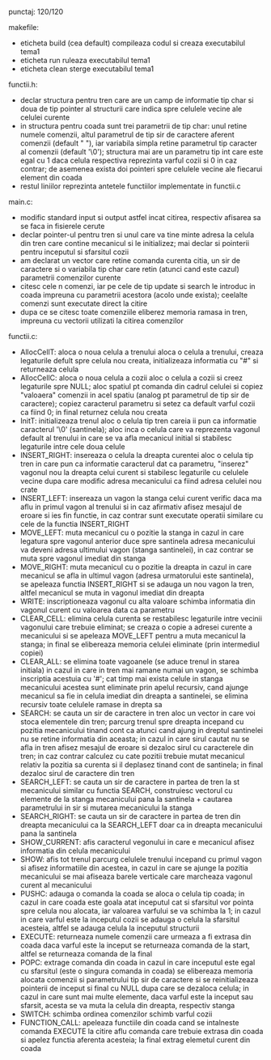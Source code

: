 punctaj: 120/120

makefile:
- eticheta build (cea default) compileaza codul si creaza executabilul tema1
- eticheta run ruleaza executabilul tema1
- eticheta clean sterge executabilul tema1

functii.h:
- declar structura pentru tren care are un camp de informatie tip char si doua de tip pointer al structurii care indica spre celulele vecine ale celulei curente
- in structura pentru coada sunt trei parametrii de tip char: unul retine numele comenzii, altul parametrul de tip sir de caractere aferent comenzii (default " "), iar variabila simpla retine parametrul tip caracter al comenzii (default '\0'); structura mai are un parametru tip int care este egal cu 1 daca celula respectiva reprezinta varful cozii si 0 in caz contrar; de asemenea exista doi pointeri spre celulele vecine ale fiecarui element din coada
- restul liniilor reprezinta antetele functiilor implementate in functii.c

main.c:
- modific standard input si output astfel incat citirea, respectiv afisarea sa se faca in fisierele cerute
- declar pointer-ul pentru tren si unul care va tine minte adresa la celula din tren care contine mecanicul si le initializez; mai declar si pointerii pentru inceputul si sfarsitul cozii
- am declarat un vector care retine comanda curenta citia, un sir de caractere si o variabila tip char care retin (atunci cand este cazul) parametrii comenzilor curente
- citesc cele n comenzi, iar pe cele de tip update si search le introduc in coada impreuna cu parametrii acestora (acolo unde exista); ceelalte comenzi sunt executate direct la citire
- dupa ce se citesc toate comenziile eliberez memoria ramasa in tren, impreuna cu vectorii utilizati la citirea comenzilor

functii.c:
- AllocCellT: aloca o noua celula a trenului
    aloca o celula a trenului, creaza legaturile defult spre celula nou creata, initializeaza informatia cu "#" si returneaza celula
- AllocCellC: aloca o noua celula a cozii
    aloc o celula a cozii si creez legaturile spre NULL; aloc spatiul pt comanda din cadrul celulei si copiez "valoaera" comenzii in acel spatiu (analog pt parametrul de tip sir de caractere); copiez caracterul parametru si setez ca default varful cozii ca fiind 0; in final returnez celula nou creata
- InitT: initializeaza trenul
    aloc o celula tip tren careia ii pun ca informatie caracterul '\0' (santinela); aloc inca o celula care va reprezenta vagonul default al trenului in care se va afla mecanicul initial si stabilesc legaturile intre cele doua celule
- INSERT_RIGHT: insereaza o celula la dreapta curentei
    aloc o celula tip tren in care pun ca informatie caracterul dat ca parametru, "inserez" vagonul nou la dreapta celui curent si stabilesc legaturile cu celulele vecine dupa care modific adresa mecanicului ca fiind adresa celulei nou crate
- INSERT_LEFT: insereaza un vagon la stanga celui curent
    verific daca ma aflu in primul vagon al trenului si in caz afirmativ afisez mesajul de eroare si ies fin functie, in caz contrar sunt executate operatii similare cu cele de la functia INSERT_RIGHT
- MOVE_LEFT: muta mecanicul cu o pozitie la stanga
    in cazul in care legatura spre vagonul anterior duce spre santinela adresa mecanicului va deveni adresa ultimului vagon (stanga santinelei), in caz contrar se muta spre vagonul imediat din stanga
- MOVE_RIGHT: muta mecanicul cu o pozitie la dreapta
    in cazul in care mecanicul se afla in ultimul vagon (adresa urmatorului este santinela), se apeleaza functia INSERT_RIGHT si se adauga un nou vagon la tren, altfel mecanicul se muta in vagonul imediat din dreapta
- WRITE: inscriptioneaza vagonul cu alta valoare
    schimba informatia din vagonul curent cu valoarea data ca parametru
- CLEAR_CELL: elimina celula curenta
    se restabilesc legaturile intre vecinii vagonului care trebuie eliminat; se creaza o copie a adresei curente a mecanicului si se apeleaza MOVE_LEFT pentru a muta mecanicul la stanga; in final se elibereaza memoria celulei eliminate (prin intermediul copiei)
- CLEAR_ALL: se elimina toate vagoanele (se aduce trenul in starea initiala)
    in cazul in care in tren mai ramane numai un vagon, se schimba inscriptia acestuia cu '#'; cat timp mai exista celule in stanga mecanicului acestea sunt eliminate prin apelul recursiv, cand ajunge mecanicul sa fie in celula imediat din dreapta a santinelei, se elimina recursiv toate celulele ramase in drepta sa
- SEARCH: se cauta un sir de caractere in tren
    aloc un vector in care voi stoca elementele din tren; parcurg trenul spre dreapta incepand cu pozitia mecanicului tinand cont ca atunci cand ajung in dreptul santinelei nu se retine informatia din aceasta; in cazul in care sirul cautat nu se afla in tren afisez mesajul de eroare si dezaloc sirul cu caracterele din tren; in caz contrar calculez cu cate pozitii trebuie mutat mecanicul relativ la pozitia sa curenta si il deplasez tinand cont de santinela; in final dezaloc sirul de caractere din tren
- SEARCH_LEFT: se cauta un sir de caractere in partea de tren la st mecanicului
    similar cu functia SEARCH, construiesc vectorul cu elemente de la stanga mecanicului pana la santinela + cautarea parametrului in sir si mutarea mecanicului la stanga
- SEARCH_RIGHT: se cauta un sir de caractere in partea de tren din dreapta mecanicului
    ca la SEARCH_LEFT doar ca in dreapta mecanicului pana la santinela
- SHOW_CURRENT: afis caracterul vegonului in care e mecanicul
    afisez informatia din celula mecanicului
- SHOW: afis tot trenul
    parcurg celulele trenului incepand cu primul vagon si afisez informatiile din acestea, in cazul in care se ajunge la pozitia mecanicului se mai afiseaza barele verticale care marcheaza vagonul curent al mecanicului
- PUSHC: adauga o comanda la coada
    se aloca o celula tip coada; in cazul in care coada este goala atat inceputul cat si sfarsitul vor pointa spre celula nou alocata, iar valoarea varfului se va schimba la 1; in cazul in care varful este la inceputul cozii se adauga o celula la sfarsitul acesteia, altfel se adauga celula la inceputul structurii
- EXECUTE: returneaza numele comenzii care urmeaza a fi extrasa din coada
    daca varful este la inceput se returneaza comanda de la start, altfel se returneaza comanda de la final
- POPC: extrage comanda din coada
    in cazul in care inceputul este egal cu sfarsitul (este o singura comanda in coada) se elibereaza memoria alocata comenzii si parametrului tip sir de caractere si se reinitializeaza pointerii de inceput si final cu NULL dupa care se dezaloca celula; in cazul in care sunt mai multe elemente, daca varful este la inceput sau sfarsit, acesta se va muta la celula din dreapta, respectiv stanga
- SWITCH: schimba ordinea comenzilor
    schimb varful cozii
- FUNCTION_CALL: apeleaza functiile din coada cand se intalneste comanda EXECUTE la citire
    aflu comanda care trebuie extrasa din coada si apelez functia aferenta acesteia; la final extrag elemetul curent din coada